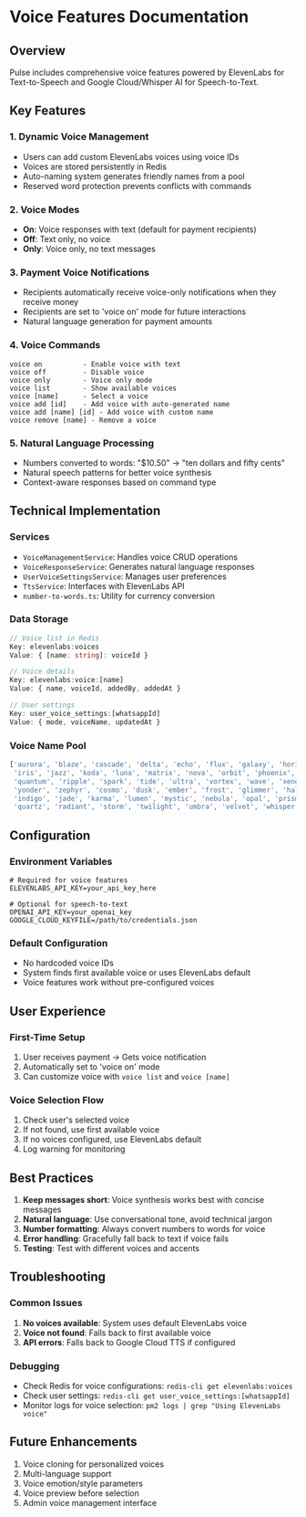 # Voice Features Documentation

## Overview

Pulse includes comprehensive voice features powered by ElevenLabs for Text-to-Speech and Google Cloud/Whisper AI for Speech-to-Text.

## Key Features

### 1. Dynamic Voice Management
- Users can add custom ElevenLabs voices using voice IDs
- Voices are stored persistently in Redis
- Auto-naming system generates friendly names from a pool
- Reserved word protection prevents conflicts with commands

### 2. Voice Modes
- **On**: Voice responses with text (default for payment recipients)
- **Off**: Text only, no voice
- **Only**: Voice only, no text messages

### 3. Payment Voice Notifications
- Recipients automatically receive voice-only notifications when they receive money
- Recipients are set to 'voice on' mode for future interactions
- Natural language generation for payment amounts

### 4. Voice Commands
```
voice on          - Enable voice with text
voice off         - Disable voice
voice only        - Voice only mode
voice list        - Show available voices
voice [name]      - Select a voice
voice add [id]    - Add voice with auto-generated name
voice add [name] [id] - Add voice with custom name
voice remove [name] - Remove a voice
```

### 5. Natural Language Processing
- Numbers converted to words: "$10.50" → "ten dollars and fifty cents"
- Natural speech patterns for better voice synthesis
- Context-aware responses based on command type

## Technical Implementation

### Services
- `VoiceManagementService`: Handles voice CRUD operations
- `VoiceResponseService`: Generates natural language responses
- `UserVoiceSettingsService`: Manages user preferences
- `TtsService`: Interfaces with ElevenLabs API
- `number-to-words.ts`: Utility for currency conversion

### Data Storage
```typescript
// Voice list in Redis
Key: elevenlabs:voices
Value: { [name: string]: voiceId }

// Voice details
Key: elevenlabs:voice:[name]
Value: { name, voiceId, addedBy, addedAt }

// User settings
Key: user_voice_settings:[whatsappId]
Value: { mode, voiceName, updatedAt }
```

### Voice Name Pool
```typescript
['aurora', 'blaze', 'cascade', 'delta', 'echo', 'flux', 'galaxy', 'horizon',
 'iris', 'jazz', 'koda', 'luna', 'matrix', 'nova', 'orbit', 'phoenix',
 'quantum', 'ripple', 'spark', 'tide', 'ultra', 'vortex', 'wave', 'xenon',
 'yonder', 'zephyr', 'cosmo', 'dusk', 'ember', 'frost', 'glimmer', 'halo',
 'indigo', 'jade', 'karma', 'lumen', 'mystic', 'nebula', 'opal', 'prism',
 'quartz', 'radiant', 'storm', 'twilight', 'umbra', 'velvet', 'whisper', 'zion']
```

## Configuration

### Environment Variables
```env
# Required for voice features
ELEVENLABS_API_KEY=your_api_key_here

# Optional for speech-to-text
OPENAI_API_KEY=your_openai_key
GOOGLE_CLOUD_KEYFILE=/path/to/credentials.json
```

### Default Configuration
- No hardcoded voice IDs
- System finds first available voice or uses ElevenLabs default
- Voice features work without pre-configured voices

## User Experience

### First-Time Setup
1. User receives payment → Gets voice notification
2. Automatically set to 'voice on' mode
3. Can customize voice with `voice list` and `voice [name]`

### Voice Selection Flow
1. Check user's selected voice
2. If not found, use first available voice
3. If no voices configured, use ElevenLabs default
4. Log warning for monitoring

## Best Practices

1. **Keep messages short**: Voice synthesis works best with concise messages
2. **Natural language**: Use conversational tone, avoid technical jargon
3. **Number formatting**: Always convert numbers to words for voice
4. **Error handling**: Gracefully fall back to text if voice fails
5. **Testing**: Test with different voices and accents

## Troubleshooting

### Common Issues
1. **No voices available**: System uses default ElevenLabs voice
2. **Voice not found**: Falls back to first available voice
3. **API errors**: Falls back to Google Cloud TTS if configured

### Debugging
- Check Redis for voice configurations: `redis-cli get elevenlabs:voices`
- Check user settings: `redis-cli get user_voice_settings:[whatsappId]`
- Monitor logs for voice selection: `pm2 logs | grep "Using ElevenLabs voice"`

## Future Enhancements

1. Voice cloning for personalized voices
2. Multi-language support
3. Voice emotion/style parameters
4. Voice preview before selection
5. Admin voice management interface